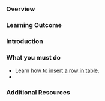 ### Overview


### Learning Outcome


### Introduction


<!-- ![](./images/CRUD.png) -->




### What you must do
- Learn [how to insert a row in table](https://kb.objectrocket.com/postgresql/how-to-use-nodejs-to-insert-into-a-postgresql-table-958).
- 

### Additional Resources

<!-- https://www.youtube.com/watch?v=ufdHsFClAk0&t=2491s -->